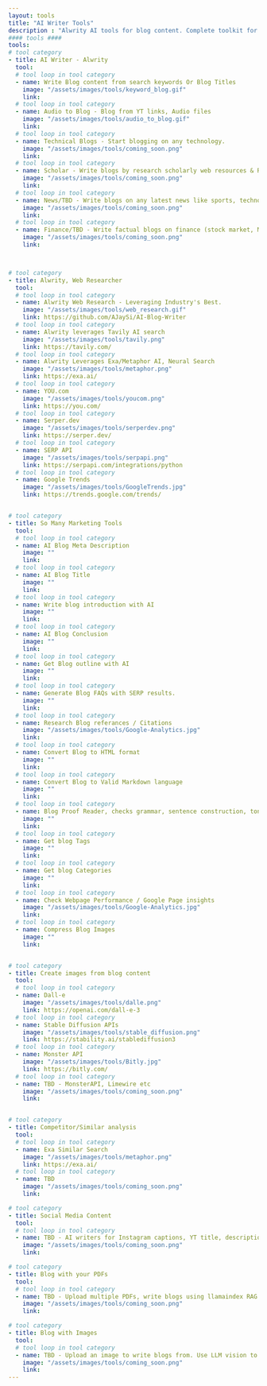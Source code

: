 ```yaml
---
layout: tools
title: "AI Writer Tools"
description : "Alwrity AI tools for blog content. Complete toolkit for blog. Explore tools that meet your AI needs."
#### tools ####
tools:
# tool category
- title: AI Writer - Alwrity
  tool:
  # tool loop in tool category
  - name: Write Blog content from search keywords Or Blog Titles
    image: "/assets/images/tools/keyword_blog.gif"
    link: 
  # tool loop in tool category
  - name: Audio to Blog - Blog from YT links, Audio files
    image: "/assets/images/tools/audio_to_blog.gif"
    link: 
  # tool loop in tool category
  - name: Technical Blogs - Start blogging on any technology.
    image: "/assets/images/tools/coming_soon.png"
    link: 
  # tool loop in tool category
  - name: Scholar - Write blogs by research scholarly web resources & Research papers.
    image: "/assets/images/tools/coming_soon.png"
    link: 
  # tool loop in tool category
  - name: News/TBD - Write blogs on any latest news like sports, technology etc.
    image: "/assets/images/tools/coming_soon.png"
    link: 
  # tool loop in tool category
  - name: Finance/TBD - Write factual blogs on finance (stock market, MF, etc).
    image: "/assets/images/tools/coming_soon.png"
    link: 



# tool category
- title: Alwrity, Web Researcher
  tool:
  # tool loop in tool category
  - name: Alwrity Web Research - Leveraging Industry's Best.
    image: "/assets/images/tools/web_research.gif"
    link: https://github.com/AJaySi/AI-Blog-Writer
  # tool loop in tool category
  - name: Alwrity leverages Tavily AI search
    image: "/assets/images/tools/tavily.png"
    link: https://tavily.com/
  # tool loop in tool category
  - name: Alwrity Leverages Exa/Metaphor AI, Neural Search
    image: "/assets/images/tools/metaphor.png"
    link: https://exa.ai/
  # tool loop in tool category
  - name: YOU.com
    image: "/assets/images/tools/youcom.png"
    link: https://you.com/
  # tool loop in tool category
  - name: Serper.dev
    image: "/assets/images/tools/serperdev.png"
    link: https://serper.dev/
  # tool loop in tool category
  - name: SERP API
    image: "/assets/images/tools/serpapi.png"
    link: https://serpapi.com/integrations/python
  # tool loop in tool category
  - name: Google Trends
    image: "/assets/images/tools/GoogleTrends.jpg"
    link: https://trends.google.com/trends/


# tool category
- title: So Many Marketing Tools
  tool:
  # tool loop in tool category
  - name: AI Blog Meta Description
    image: ""
    link: 
  # tool loop in tool category
  - name: AI Blog Title
    image: ""
    link: 
  # tool loop in tool category
  - name: Write blog introduction with AI
    image: ""
    link: 
  # tool loop in tool category
  - name: AI Blog Conclusion
    image: ""
    link: 
  # tool loop in tool category
  - name: Get Blog outline with AI
    image: ""
    link:
  # tool loop in tool category
  - name: Generate Blog FAQs with SERP results.
    image: ""
    link: 
  # tool loop in tool category
  - name: Research Blog referances / Citations
    image: "/assets/images/tools/Google-Analytics.jpg"
    link:
  # tool loop in tool category
  - name: Convert Blog to HTML format
    image: ""
    link:
  # tool loop in tool category
  - name: Convert Blog to Valid Markdown language
    image: ""
    link:
  # tool loop in tool category
  - name: Blog Proof Reader, checks grammar, sentence construction, tone etc.
    image: ""
    link:
  # tool loop in tool category
  - name: Get blog Tags
    image: ""
    link:	
  # tool loop in tool category
  - name: Get blog Categories
    image: ""
    link:
  # tool loop in tool category
  - name: Check Webpage Performance / Google Page insights
    image: "/assets/images/tools/Google-Analytics.jpg"
    link:
  # tool loop in tool category
  - name: Compress Blog Images
    image: ""
    link:


# tool category
- title: Create images from blog content
  tool:
  # tool loop in tool category
  - name: Dall-e
    image: "/assets/images/tools/dalle.png"
    link: https://openai.com/dall-e-3
  # tool loop in tool category
  - name: Stable Diffusion APIs
    image: "/assets/images/tools/stable_diffusion.png"
    link: https://stability.ai/stablediffusion3
  # tool loop in tool category
  - name: Monster API
    image: "/assets/images/tools/Bitly.jpg"
    link: https://bitly.com/
  # tool loop in tool category
  - name: TBD - MonsterAPI, Limewire etc
    image: "/assets/images/tools/coming_soon.png"
    link:


# tool category
- title: Competitor/Similar analysis
  tool:
  # tool loop in tool category
  - name: Exa Similar Search
    image: "/assets/images/tools/metaphor.png"
    link: https://exa.ai/
  # tool loop in tool category
  - name: TBD
    image: "/assets/images/tools/coming_soon.png"
    link: 

# tool category
- title: Social Media Content
  tool:
  # tool loop in tool category
  - name: TBD - AI writers for Instagram captions, YT title, description, Linkedin posts, tweets, whatsapp
    image: "/assets/images/tools/coming_soon.png"
    link:

# tool category
- title: Blog with your PDFs
  tool:
  # tool loop in tool category
  - name: TBD - Upload multiple PDFs, write blogs using llamaindex RAG based AI contents.
    image: "/assets/images/tools/coming_soon.png"
    link:

# tool category
- title: Blog with Images
  tool:
  # tool loop in tool category
  - name: TBD - Upload an image to write blogs from. Use LLM vision to get search queries and then write factual blog content.
    image: "/assets/images/tools/coming_soon.png"
    link:
---
```

